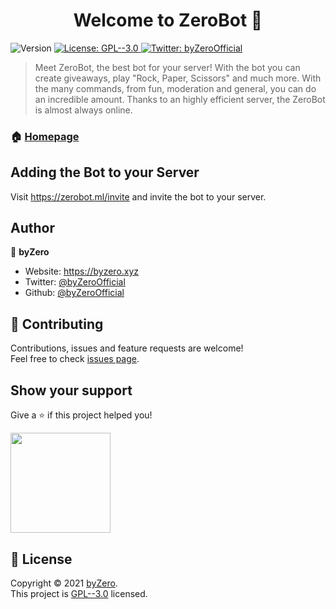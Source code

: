 <h1 align="center">Welcome to ZeroBot 👋</h1>
<p>
  <img alt="Version" src="https://img.shields.io/badge/version-v3.0-blue.svg?cacheSeconds=2592000" />
  <a href="https://github.com/byZeroOfficial/ZeroBot/blob/main/LICENSE" target="_blank">
    <img alt="License: GPL--3.0" src="https://img.shields.io/badge/License-GPL--3.0-yellow.svg" />
  </a>
  <a href="https://twitter.com/byZeroOfficial" target="_blank">
    <img alt="Twitter: byZeroOfficial" src="https://img.shields.io/twitter/follow/byZeroOfficial.svg?style=social" />
  </a>
</p>

> Meet ZeroBot, the best bot for your server! With the bot you can create giveaways, play &#34;Rock, Paper, Scissors&#34; and much more. With the many commands, from fun, moderation and general, you can do an incredible amount. Thanks to an highly efficient server, the ZeroBot is almost always online.

### 🏠 [Homepage](https://zerobot.ml)

## Adding the Bot to your Server

Visit https://zerobot.ml/invite and invite the bot to your server.

## Author

👤 **byZero**

* Website: https://byzero.xyz
* Twitter: [@byZeroOfficial](https://twitter.com/byZeroOfficial)
* Github: [@byZeroOfficial](https://github.com/byZeroOfficial)

## 🤝 Contributing

Contributions, issues and feature requests are welcome!<br />Feel free to check [issues page](https://github.com/byZeroOfficial/ZeroBot/issues). 

## Show your support

Give a ⭐️ if this project helped you!

<a href="https://www.patreon.com/byZero">
  <img src="https://c5.patreon.com/external/logo/become_a_patron_button@2x.png" width="160">
</a>

## 📝 License

Copyright © 2021 [byZero](https://github.com/byZeroOfficial).<br />
This project is [GPL--3.0](https://github.com/byZeroOfficial/ZeroBot/blob/main/LICENSE) licensed.
